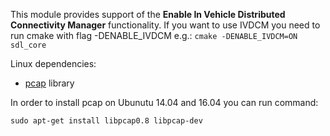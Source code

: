 This module provides support of the **Enable In Vehicle Distributed Connectivity Manager** functionality.
If you want to use IVDCM you need to run cmake with flag -DENABLE_IVDCM e.g.: `cmake -DENABLE_IVDCM=ON sdl_core`

Linux dependencies:
* [pcap](http://www.tcpdump.org) library

In order to install pcap on Ubunutu 14.04 and 16.04 you can run command:
```
sudo apt-get install libpcap0.8 libpcap-dev
```
